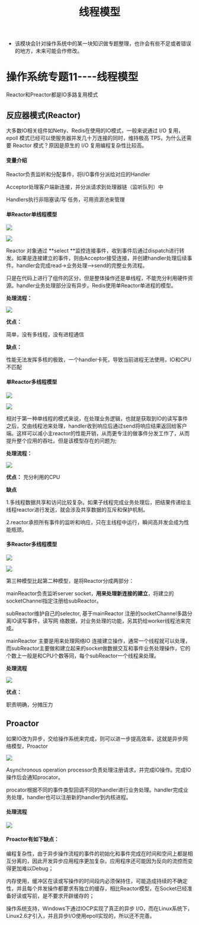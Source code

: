 ﻿---
layout: post
title:  "线程模型"
data: 星期五, 20. 三月 2020 03:16下午 
categories: 操作系统
tags: 专题
---
* 该模块会针对操作系统中的某一块知识做专题整理，也许会有些不足或者错误的地方，未来可能会作修改。

# 操作系统专题11----线程模型

Reactor和Preactor都是IO多路复用模式

## 反应器模式(Reactor)
大多数IO相关组件如Netty、Redis在使用的IO模式，一般来说通过 I/O 复用，epoll 模式已经可以使服务器并发几十万连接的同时，维持极高 TPS，为什么还需要 Reactor 模式？原因是原生的 I/O 复用编程复杂性比较高。
#### 变量介绍
Reactor负责监听和分配事件，将I/O事件分派给对应的Handler

Acceptor处理客户端新连接，并分派请求到处理器链（监听队列）中

Handlers执行非阻塞读/写 任务，可用资源池来管理
#### 单Reactor单线程模型
![](https://github.com/LLLibra/LLLibra.github.io/raw/master/_posts/imgs/20200321-201815.png)

![](https://github.com/LLLibra/LLLibra.github.io/raw/master/_posts/imgs/20200321-203342.png)

Reactor 对象通过 **select **监控连接事件，收到事件后通过dispatch进行转发。如果是连接建立的事件，则由Acceptor接受连接，并创建handler处理后续事件。handler会完成read->业务处理-->send的完整业务流程。

只是在代码上进行了组件的区分，但是整体操作还是单线程，不能充分利用硬件资源。handler业务处理部分没有异步。Redis使用单Reactor单进程的模型。

**处理流程：**
>
![](https://github.com/LLLibra/LLLibra.github.io/raw/master/_posts/imgs/20200321-213505.png)


**优点：**

简单，没有多线程，没有进程通信

**缺点：**

性能无法发挥多核的极致，一个handler卡死，导致当前进程无法使用，IO和CPU不匹配

#### 单Reactor多线程模型
![](https://github.com/LLLibra/LLLibra.github.io/raw/master/_posts/imgs/20200321-201826.png)

![](https://github.com/LLLibra/LLLibra.github.io/raw/master/_posts/imgs/20200321-203515.png)

相对于第一种单线程的模式来说，在处理业务逻辑，也就是获取到IO的读写事件之后，交由线程池来处理，handler收到响应后通过send将响应结果返回给客户端。这样可以减小主reactor的性能开销，从而更专注的做事件分发工作了，从而提升整个应用的吞吐。但是该模型存在的问题为;


**处理流程：**
>
![](https://github.com/LLLibra/LLLibra.github.io/raw/master/_posts/imgs/20200321-213530.png)

**优点：**
充分利用的CPU

**缺点**

1.多线程数据共享和访问比较复杂。如果子线程完成业务处理后，把结果传递给主线程reactor进行发送，就会涉及共享数据的互斥和保护机制。

2.reactor承担所有事件的监听和响应，只在主线程中运行，瞬间高并发会成为性能瓶颈。


#### 多Reactor多线程模型
![](https://github.com/LLLibra/LLLibra.github.io/raw/master/_posts/imgs/20200321-201831.png)

![](https://github.com/LLLibra/LLLibra.github.io/raw/master/_posts/imgs/20200321-203708.png)

第三种模型比起第二种模型，是将Reactor分成两部分：

mainReactor负责监听server socket，**用来处理新连接的建立**，将建立的socketChannel指定注册给subReactor。

subReactor维护自己的selector, 基于mainReactor 注册的socketChannel多路分离IO读写事件，读写网 络数据，对业务处理的功能，另其扔给worker线程池来完成。

mainReactor 主要是用来处理网络IO 连接建立操作，通常一个线程就可以处理，而subReactor主要做和建立起来的socket做数据交互和事件业务处理操作，它的个数上一般是和CPU个数等同，每个subReactor一个线程来处理。

**处理流程**
>
![](https://github.com/LLLibra/LLLibra.github.io/raw/master/_posts/imgs/20200321-213554.png)


**优点：**

职责明确，分摊压力

## Proactor

如果IO改为异步，交给操作系统来完成，则可以进一步提高效率，这就是异步网络模型，Proactor

![](https://github.com/LLLibra/LLLibra.github.io/raw/master/_posts/imgs/20200321-210001.png)

Asynchronous operation processor负责处理注册请求，并完成IO操作。完成IO操作后会通知procator。

procator根据不同的事件类型回调不同的handler进行业务处理。handler完成业务处理，handler也可以注册新的handler到内核进程。
#### 处理流程
![](https://github.com/LLLibra/LLLibra.github.io/raw/master/_posts/imgs/20200321-213735.png)


#### Proactor有如下缺点：

编程复杂性，由于异步操作流程的事件的初始化和事件完成在时间和空间上都是相互分离的，因此开发异步应用程序更加复杂。应用程序还可能因为反向的流控而变得更加难以Debug；

内存使用，缓冲区在读或写操作的时间段内必须保持住，可能造成持续的不确定性，并且每个并发操作都要求有独立的缓存，相比Reactor模型，在Socket已经准备好读或写前，是不要求开辟缓存的；

操作系统支持，Windows下通过IOCP实现了真正的异步 I/O，而在Linux系统下，Linux2.6才引入，并且异步I/O使用epoll实现的，所以还不完善。









